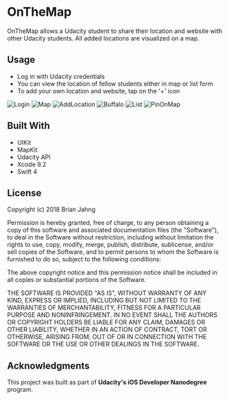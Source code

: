 # OnTheMap
OnTheMap allows a Udacity student to share their location and website with other Udacity students.  All added locations are visualized on a map.

## Usage
- Log in with Udacity credentials
- You can view the location of fellow students either in map or list form
- To add your own location and website, tap on the '+' icon

![Login](https://github.com/bjahng/OnTheMap/blob/master/Screenshots/Login.png)
![Map](https://github.com/bjahng/OnTheMap/blob/master/Screenshots/Map.png)
![AddLocation](https://github.com/bjahng/OnTheMap/blob/master/Screenshots/AddLocation.png)
![Buffalo](https://github.com/bjahng/OnTheMap/blob/master/Screenshots/Buffalo.png)
![List](https://github.com/bjahng/OnTheMap/blob/master/Screenshots/List.png)
![PinOnMap](https://github.com/bjahng/OnTheMap/blob/master/Screenshots/PinOnMap.png)

## Built With
- UIKit
- MapKit
- Udacity API
- Xcode 9.2
- Swift 4

## License
Copyright (c) 2018 Brian Jahng

Permission is hereby granted, free of charge, to any person obtaining a copy of this software and associated documentation files (the "Software"), to deal in the Software without restriction, including without limitation the rights to use, copy, modify, merge, publish, distribute, sublicense, and/or sell copies of the Software, and to permit persons to whom the Software is furnished to do so, subject to the following conditions:

The above copyright notice and this permission notice shall be included in all copies or substantial portions of the Software.

THE SOFTWARE IS PROVIDED "AS IS", WITHOUT WARRANTY OF ANY KIND, EXPRESS OR IMPLIED, INCLUDING BUT NOT LIMITED TO THE WARRANTIES OF MERCHANTABILITY, FITNESS FOR A PARTICULAR PURPOSE AND NONINFRINGEMENT. IN NO EVENT SHALL THE AUTHORS OR COPYRIGHT HOLDERS BE LIABLE FOR ANY CLAIM, DAMAGES OR OTHER LIABILITY, WHETHER IN AN ACTION OF CONTRACT, TORT OR OTHERWISE, ARISING FROM, OUT OF OR IN CONNECTION WITH THE SOFTWARE OR THE USE OR OTHER DEALINGS IN THE SOFTWARE.

## Acknowledgments
This project was built as part of **Udacity's iOS Developer Nanodegree** program.
